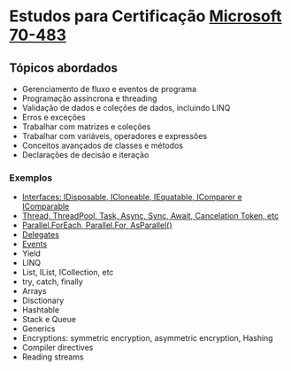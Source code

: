 # Estudos para Certificação [Microsoft 70-483](https://docs.microsoft.com/en-us/learn/certifications/exams/70-483 "Microsoft 70-483")

## Tópicos abordados
- Gerenciamento de fluxo e eventos de programa
- Programação assíncrona e threading
- Validação de dados e coleções de dados, incluindo LINQ
- Erros e exceções
- Trabalhar com matrizes e coleções
- Trabalhar com variáveis, operadores e expressões
- Conceitos avançados de classes e métodos
- Declarações de decisão e iteração

### Exemplos
- [Interfaces: IDisposable, ICloneable, IEquatable, IComparer e IComparable](/PrepToExam70-483/02_Interfaces "Interfaces: IDisposable, ICloneable, IEquatable, IComparer e IComparable") 
- [Thread, ThreadPool, Task, Async, Sync, Await, Cancelation Token, etc](/PrepToExam70-483/01_Exemplos "Thread, ThreadPool, Task, Async, Sync, Await, etc") 
- [Parallel.ForEach, Parallel.For, AsParallel()](/PrepToExam70-483/01_Exemplos#parallel "Parallel.ForEach, Parallel.For, AsParallel()") 
- [Delegates](/PrepToExam70-483/03_Delegates "Delegates")
- [Events](/PrepToExam70-483/04_Events "Events")
- Yield
- LINQ
- List, IList, ICollection, etc
- try, catch, finally
- Arrays
- Disctionary
- Hashtable
- Stack e Queue
- Generics
- Encryptions: symmetric encryption, asymmetric encryption, Hashing
- Compiler directives
- Reading streams

